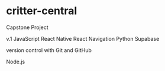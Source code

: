 # critter-central

Capstone Project

v.1
JavaScript
React Native
React Navigation
Python
Supabase

version control with Git and GitHub

Node.js
